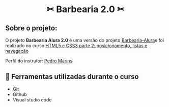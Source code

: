 <h1 align="center"> ✂ Barbearia 2.0 ✂  </h1>

## Sobre o projeto:

O projeto **Barbearia Alura 2.0** é uma versão do projeto [
Barbearia-Alura](https://github.com/CriSarah/Barbearia-Alura/edit/main/README.md)e foi realizado no curso [HTML5 e CSS3 parte 2: posicionamento, listas e navegação](https://cursos.alura.com.br/course/html5-css3-posicionamento-listas-navegacao)

Perfil do instrutor:  [Pedro Marins](https://cursos.alura.com.br/user/opedromarins)

##   🔨 Ferramentas utilizadas durante o curso 

- Git
- Github
- Visual studio code
